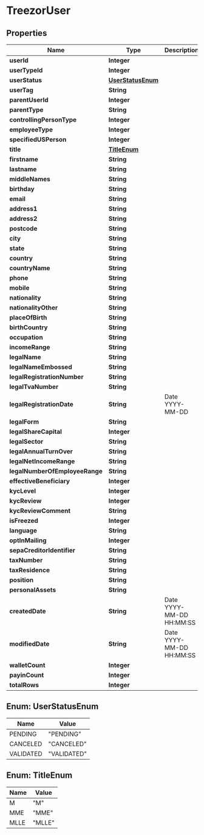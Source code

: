 
# TreezorUser

## Properties
Name | Type | Description | Notes
------------ | ------------- | ------------- | -------------
**userId** | **Integer** |  |  [optional]
**userTypeId** | **Integer** |  |  [optional]
**userStatus** | [**UserStatusEnum**](#UserStatusEnum) |  |  [optional]
**userTag** | **String** |  |  [optional]
**parentUserId** | **Integer** |  |  [optional]
**parentType** | **String** |  |  [optional]
**controllingPersonType** | **Integer** |  |  [optional]
**employeeType** | **Integer** |  |  [optional]
**specifiedUSPerson** | **Integer** |  |  [optional]
**title** | [**TitleEnum**](#TitleEnum) |  |  [optional]
**firstname** | **String** |  |  [optional]
**lastname** | **String** |  |  [optional]
**middleNames** | **String** |  |  [optional]
**birthday** | **String** |  |  [optional]
**email** | **String** |  |  [optional]
**address1** | **String** |  |  [optional]
**address2** | **String** |  |  [optional]
**postcode** | **String** |  |  [optional]
**city** | **String** |  |  [optional]
**state** | **String** |  |  [optional]
**country** | **String** |  |  [optional]
**countryName** | **String** |  |  [optional]
**phone** | **String** |  |  [optional]
**mobile** | **String** |  |  [optional]
**nationality** | **String** |  |  [optional]
**nationalityOther** | **String** |  |  [optional]
**placeOfBirth** | **String** |  |  [optional]
**birthCountry** | **String** |  |  [optional]
**occupation** | **String** |  |  [optional]
**incomeRange** | **String** |  |  [optional]
**legalName** | **String** |  |  [optional]
**legalNameEmbossed** | **String** |  |  [optional]
**legalRegistrationNumber** | **String** |  |  [optional]
**legalTvaNumber** | **String** |  |  [optional]
**legalRegistrationDate** | **String** | Date YYYY-MM-DD |  [optional]
**legalForm** | **String** |  |  [optional]
**legalShareCapital** | **Integer** |  |  [optional]
**legalSector** | **String** |  |  [optional]
**legalAnnualTurnOver** | **String** |  |  [optional]
**legalNetIncomeRange** | **String** |  |  [optional]
**legalNumberOfEmployeeRange** | **String** |  |  [optional]
**effectiveBeneficiary** | **Integer** |  |  [optional]
**kycLevel** | **Integer** | | Value | Description | |----|----| | 0 | NONE | | 1 | LIGHT | | 2 | REGULAR | | 4 | REFUSED |  |  [optional]
**kycReview** | **Integer** | | Value | Description | |----|----| | 0 | NONE | | 1 | PENDING | | 2 | VALIDATED | | 3 | REFUSED |  |  [optional]
**kycReviewComment** | **String** |  |  [optional]
**isFreezed** | **Integer** |  |  [optional]
**language** | **String** |  |  [optional]
**optInMailing** | **Integer** |  |  [optional]
**sepaCreditorIdentifier** | **String** |  |  [optional]
**taxNumber** | **String** |  |  [optional]
**taxResidence** | **String** |  |  [optional]
**position** | **String** |  |  [optional]
**personalAssets** | **String** |  |  [optional]
**createdDate** | **String** | Date YYYY-MM-DD HH:MM:SS |  [optional]
**modifiedDate** | **String** | Date YYYY-MM-DD HH:MM:SS |  [optional]
**walletCount** | **Integer** |  |  [optional]
**payinCount** | **Integer** |  |  [optional]
**totalRows** | **Integer** |  |  [optional]


<a name="UserStatusEnum"></a>
## Enum: UserStatusEnum
Name | Value
---- | -----
PENDING | &quot;PENDING&quot;
CANCELED | &quot;CANCELED&quot;
VALIDATED | &quot;VALIDATED&quot;


<a name="TitleEnum"></a>
## Enum: TitleEnum
Name | Value
---- | -----
M | &quot;M&quot;
MME | &quot;MME&quot;
MLLE | &quot;MLLE&quot;



